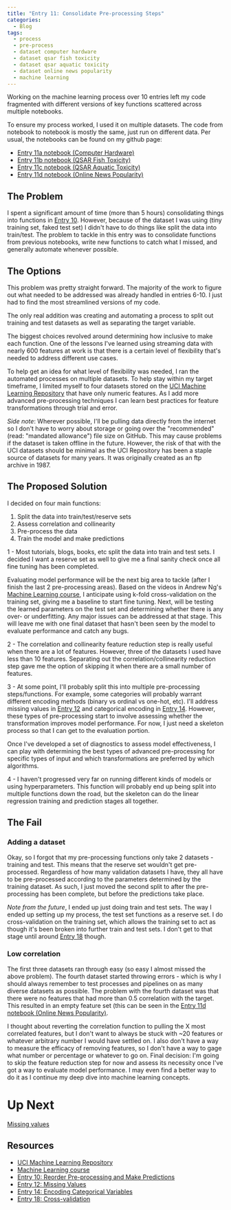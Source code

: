 ```yaml
---
title: "Entry 11: Consolidate Pre-processing Steps"
categories:
  - Blog
tags:
  - process
  - pre-process
  - dataset computer hardware
  - dataset qsar fish toxicity
  - dataset qsar aquatic toxicity
  - dataset online news popularity
  - machine learning
---
```


Working on the machine learning process over 10 entries left my code fragmented with different versions of key functions scattered across multiple notebooks.

To ensure my process worked, I used it on multiple datasets. The code from notebook to notebook is mostly the same, just run on different data. Per usual, the notebooks can be found on my github page:
 - [Entry 11a notebook (Computer Hardware)](https://github.com/julielinx/datascience_diaries/blob/master/01_ml_process/11a_nb_consolidate_preprocess.ipynb)
 - [Entry 11b notebook (QSAR Fish Toxicity)](https://github.com/julielinx/datascience_diaries/blob/master/01_ml_process/11b_nb_consolidate_preprocess.ipynb)
 - [Entry 11c notebook (QSAR Aquatic Toxicity)](https://github.com/julielinx/datascience_diaries/blob/master/01_ml_process/11c_nb_consolidate_preprocess.ipynb)
 - [Entry 11d notebook (Online News Popularity)](https://github.com/julielinx/datascience_diaries/blob/master/01_ml_process/11d_nb_consolidate_preprocess.ipynb)

## The Problem

I spent a significant amount of time (more than 5 hours) consolidating things into functions in [Entry 10](https://julielinx.github.io/blog/10_reorder_and_predict/). However, because of the dataset I was using (tiny training set, faked test set) I didn't have to do things like split the data into train/test. The problem to tackle in this entry was to consolidate functions from previous notebooks, write new functions to catch what I missed, and generally automate whenever possible. 

## The Options

This problem was pretty straight forward. The majority of the work to figure out what needed to be addressed was already handled in entries 6-10. I just had to find the most streamlined versions of my code.

The only real addition was creating and automating a process to split out training and test datasets as well as separating the target variable.

The biggest choices revolved around determining how inclusive to make each function. One of the lessons I've learned using streaming data with nearly 600 features at work is that there is a certain level of flexibility that's needed to address different use cases.

To help get an idea for what level of flexibility was needed, I ran the automated processes on multiple datasets. To help stay within my target timeframe, I limited myself to four datasets stored on the [UCI Machine Learning Repository](http://archive.ics.uci.edu/ml/index.php) that have only numeric features. As I add more advanced pre-processing techniques I can learn best practices for feature transformations through trial and error.

*Side note*: Wherever possible, I'll be pulling data directly from the internet so I don't have to worry about storage or going over the "recommended" (read: "mandated allowance") file size on GitHub. This may cause problems if the dataset is taken offline in the future. However, the risk of that with the UCI datasets should be minimal as the UCI Repository has been a staple source of datasets for many years. It was originally created as an ftp archive in 1987.

## The Proposed Solution

I decided on four main functions:

1. Split the data into train/test/reserve sets
2. Assess correlation and collinearity
3. Pre-process the data
4. Train the model and make predictions

1 - Most tutorials, blogs, books, etc split the data into train and test sets. I decided I want a reserve set as well to give me a final sanity check once all fine tuning has been completed.

Evaluating model performance will be the next big area to tackle (after I finish the last 2 pre-processing areas). Based on the videos in Andrew Ng's [Machine Learning course](https://www.coursera.org/learn/machine-learning/), I anticipate using k-fold cross-validation on the training set, giving me a baseline to start fine tuning. Next, will be testing the learned parameters on the test set and determining whether there is any over- or underfitting. Any major issues can be addressed at that stage. This will leave me with one final dataset that hasn't been seen by the model to evaluate performance and catch any bugs.

2 - The correlation and collinearity feature reduction step is really useful when there are a lot of features. However, three of the datasets I used have less than 10 features. Separating out the correlation/collinearity reduction step gave me the option of skipping it when there are a small number of features.

3 - At some point, I'll probably split this into multiple pre-processing steps/functions. For example, some categories will probably warrant different encoding methods (binary vs ordinal vs one-hot, etc). I'll address missing values in [Entry 12](https://julielinx.github.io/blog/12_missing_values) and categorical encoding in [Entry 14](https://julielinx.github.io/blog/14_encoding_cats/). However, these types of pre-processing start to involve assessing whether the transformation improves model performance. For now, I just need a skeleton process so that I can get to the evaluation portion.

Once I've developed a set of diagnostics to assess model effectiveness, I can play with determining the best types of advanced pre-processing for specific types of input and which transformations are preferred by which algorithms.

4 - I haven't progressed very far on running different kinds of models or using hyperparameters. This function will probably end up being split into multiple functions down the road, but the skeleton can do the linear regression training and prediction stages all together.

## The Fail

### Adding a dataset

Okay, so I forgot that my pre-processing functions only take 2 datasets - training and test. This means that the reserve set wouldn't get pre-processed. Regardless of how many validation datasets I have, they all have to be pre-processed according to the parameters determined by the training dataset. As such, I just moved the second split to after the pre-processing has been complete, but before the predictions take place.

*Note from the future*, I ended up just doing train and test sets. The way I ended up setting up my process, the test set functions as a reserve set. I do cross-validation on the training set, which allows the training set to act as though it's been broken into further train and test sets. I don't get to that stage until around [Entry 18](https://julielinx.github.io/blog/18_crossval/) though.

### Low correlation

The first three datasets ran through easy (so easy I almost missed the above problem). The fourth dataset started throwing errors - which is why I should always remember to test processes and pipelines on as many diverse datasets as possible. The problem with the fourth dataset was that there were no features that had more than 0.5 correlation with the target. This resulted in an empty feature set (this can be seen in the [Entry 11d notebook (Online News Popularity)](https://github.com/julielinx/datascience_diaries/blob/master/01_ml_process/11d_nb_consolidate_preprocess.ipynb).

I thought about reverting the correlation function to pulling the X most correlated features, but I don't want to always be stuck with ~20 features or whatever arbitrary number I would have settled on. I also don't have a way to measure the efficacy of removing features, so I don't have a way to gage what number or percentage or whatever to go on. Final decision: I'm going to skip the feature reduction step for now and assess its necessity once I've got a way to evaluate model performance. I may even find a better way to do it as I continue my deep dive into machine learning concepts.

# Up Next

[Missing values](https://julielinx.github.io/blog/12_missing_values)

## Resources

- [UCI Machine Learning Repository](http://archive.ics.uci.edu/ml/index.php)
- [Machine Learning course](https://www.coursera.org/learn/machine-learning/)
- [Entry 10: Reorder Pre-processing and Make Predictions](https://julielinx.github.io/blog/10_reorder_and_predict/)
- [Entry 12: Missing Values](https://julielinx.github.io/blog/12_missing_values)
- [Entry 14: Encoding Categorical Variables](https://julielinx.github.io/blog/14_encoding_cats/)
- [Entry 18: Cross-validation](https://julielinx.github.io/blog/18_crossval/)